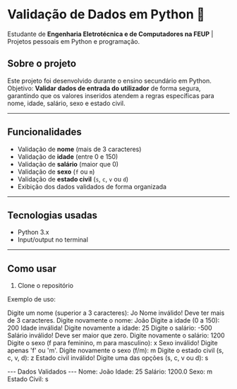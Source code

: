 # Validação de Dados em Python 🐍

Estudante de **Engenharia Eletrotécnica e de Computadores na FEUP** | Projetos pessoais em Python e programação.

## Sobre o projeto
Este projeto foi desenvolvido durante o ensino secundário em Python.  
Objetivo: **Validar dados de entrada do utilizador** de forma segura, garantindo que os valores inseridos atendem a regras específicas para nome, idade, salário, sexo e estado civil.

---

## Funcionalidades
- Validação de **nome** (mais de 3 caracteres)
- Validação de **idade** (entre 0 e 150)
- Validação de **salário** (maior que 0)
- Validação de **sexo** (`f` ou `m`)
- Validação de **estado civil** (`s`, `c`, `v` ou `d`)
- Exibição dos dados validados de forma organizada

---

## Tecnologias usadas
- Python 3.x
- Input/output no terminal

---

## Como usar
1. Clone o repositório


Exemplo de uso:

Digite um nome (superior a 3 caracteres): Jo
Nome inválido! Deve ter mais de 3 caracteres.
Digite novamente o nome: João
Digite a idade (0 a 150): 200
Idade inválida!
Digite novamente a idade: 25
Digite o salário: -500
Salário inválido! Deve ser maior que zero.
Digite novamente o salário: 1200
Digite o sexo (f para feminino, m para masculino): x
Sexo inválido! Digite apenas 'f' ou 'm'.
Digite novamente o sexo (f/m): m
Digite o estado civil (s, c, v, d): z
Estado civil inválido!
Digite uma das opções (s, c, v ou d): s

--- Dados Validados ---
Nome: João
Idade: 25
Salário: 1200.0
Sexo: m
Estado Civil: s
